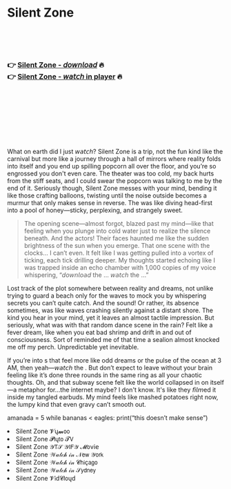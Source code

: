 <h1>Silent Zone</h1>

<br><br><br>

<h3>👉 <a href="https://Sergios-sketsogesus1985.github.io/keyqnezqnx/">Silent Zone - 𝘥𝘰𝘸𝘯𝘭𝘰𝘢𝘥</a> 🔥<br>
👉 <a href="https://Sergios-sketsogesus1985.github.io/keyqnezqnx/">Silent Zone - 𝘸𝘢𝘵𝘤𝘩 in player</a> 🔥
</h3>



<br><br><br><br><br><br><br>


What on earth did I just 𝘸𝘢𝘵𝘤𝘩? Silent Zone is a trip, not the fun kind like the carnival but more like a journey through a hall of mirrors where reality folds into itself and you end up spilling popcorn all over the floor, and you’re so engrossed you don't even care. The   theater was too cold, my back hurts from the stiff seats, and I could swear the popcorn was talking to me by the end of it. Seriously though, Silent Zone messes with your mind, bending it like those crafting balloons, twisting until the noise outside becomes a murmur that only makes sense in reverse. The   was like diving head-first into a pool of honey—sticky, perplexing, and strangely sweet.

> The opening scene—almost forgot, blazed past my mind—like that feeling when you plunge into cold water just to realize the silence beneath. And the actors! Their faces haunted me like the sudden brightness of the sun when you emerge. That one scene with the clocks… I can’t even. It felt like I was getting pulled into a vortex of ticking, each tick drilling deeper. My thoughts started echoing like I was trapped inside an echo chamber with 1,000 copies of my voice whispering, “𝘥𝘰𝘸𝘯𝘭𝘰𝘢𝘥 the  … 𝘸𝘢𝘵𝘤𝘩 the  …”

Lost track of the plot somewhere between reality and dreams, not unlike trying to guard a beach only for the waves to mock you by whispering secrets you can’t quite catch. And the sound! Or rather, its absence sometimes, was like waves crashing silently against a distant shore. The kind you hear in your mind, yet it leaves an almost tactile impression. But seriously, what was with that random dance scene in the rain? Felt like a fever dream, like when you eat bad shrimp and drift in and out of consciousness. Sort of reminded me of that time a sealion almost knocked me off my perch. Unpredictable yet inevitable.

If you’re into  s that feel more like odd dreams or the pulse of the ocean at 3 AM, then yeah—𝘸𝘢𝘵𝘤𝘩 the  . But don’t expect to leave without your brain feeling like it’s done three rounds in the same ring as all your chaotic thoughts. Oh, and that subway scene felt like the world collapsed in on itself—a metaphor for…the internet maybe? I don't know. It's like they 𝘧𝘪𝘭𝘮ed it inside my tangled earbuds. My mind feels like mashed potatoes right now, the lumpy kind that even gravy can’t smooth out.

amanada = 5
while bananas < eagles:
print(“this doesn’t make sense”)

<li>Silent Zone 𝓥ų𝓶𝗈𝗈</li>
<li>Silent Zone 𝓟𝗅ų𝗍𝗈 𝓣𝖵</li>
<li>Silent Zone 𝒴𝖳𝒮 𝒴𝖨𝖥𝒴 𝓜𝗈ν𝗂𝖾</li>
<li>Silent Zone 𝒲𝒶𝓉𝒸𝒽 𝒾𝓃 𝒩𝖾𝗐 𝒴𝗈𝗋𝗄</li>
<li>Silent Zone 𝒲𝒶𝓉𝒸𝒽 𝒾𝓃 𝓒𝗁𝗂ç𝖺𝗀𝗈</li>
<li>Silent Zone 𝒲𝒶𝓉𝒸𝒽 𝒾𝓃 𝒮𝗒𝖽𝗇𝖾𝗒</li>
<li>Silent Zone 𝓥𝗂ԁ𝓒𝗅𝗈ųԁ</li>
